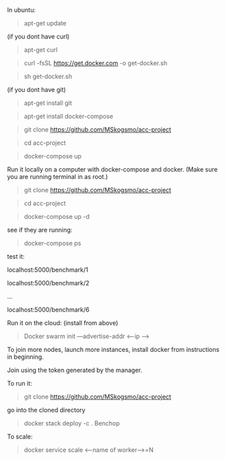 In ubuntu:
> apt-get update

(if you dont have curl)
> apt-get curl

> curl -fsSL https://get.docker.com -o get-docker.sh

> sh get-docker.sh

(if you dont have git)
> apt-get install git

> apt-get install docker-compose

> git clone https://github.com/MSkogsmo/acc-project

> cd acc-project

> docker-compose up

Run it locally on a computer with docker-compose and docker. (Make sure you are running terminal in as root.)

>git clone https://github.com/MSkogsmo/acc-project

>cd acc-project

> docker-compose up -d

see if they are running:

> docker-compose ps

test it:

localhost:5000/benchmark/1

localhost:5000/benchmark/2

...

localhost:5000/benchmark/6

Run it on the cloud:
(install from above)

>Docker swarm init —advertise-addr <—ip —>

To join more nodes, launch more instances, install docker from instructions in beginning.

Join using the token generated by the manager.

To run it:

>git clone https://github.com/MSkogsmo/acc-project

go into the cloned directory 
>docker stack deploy -c . Benchop

To scale:
>docker service scale <--name of worker-->=N
